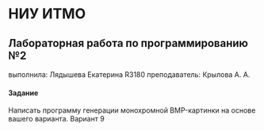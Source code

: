 # НИУ ИТМО
## Лабораторная работа по программированию №2
выполнила: Лядышева Екатерина R3180
преподаватель: Крылова А. А.

#### Задание
Написать программу генерации монохромной BMP-картинки на основе вашего варианта.
Вариант 9
